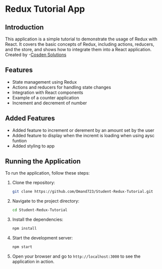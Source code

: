 # Redux Tutorial App

## Introduction

This application is a simple tutorial to demonstrate the usage of Redux with React. It covers the basic concepts of Redux, including actions, reducers, and the store, and shows how to integrate them into a React application. Created by -<a href="https://www.youtube.com/@cosdensolutions">Cosden Solutions</a>

## Features

- State management using Redux
- Actions and reducers for handling state changes
- Integration with React components
- Example of a counter application
- Increment and decrement of number

## Added Features

- Added feature to increment or derement by an amount set by the user
- Added feature to display when the incremt is loading when using aysc funtion
- Added styling to app

## Running the Application

To run the application, follow these steps:

1. Clone the repository:
   ```sh
   git clone https://github.com/Dmand723/Student-Redux-Tutorial.git
   ```
2. Navigate to the project directory:
   ```sh
   cd Student-Redux-Tutorial
   ```
3. Install the dependencies:
   ```sh
   npm install
   ```
4. Start the development server:
   ```sh
   npm start
   ```
5. Open your browser and go to `http://localhost:3000` to see the application in action.
